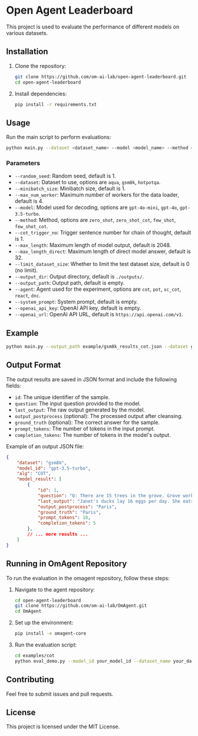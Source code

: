 # Open Agent Leaderboard

This project is used to evaluate the performance of different models on various datasets.

## Installation

1. Clone the repository:
    ```bash
    git clone https://github.com/om-ai-lab/open-agent-leaderboard.git
    cd open-agent-leaderboard
    ```

2. Install dependencies:
    ```bash
    pip install -r requirements.txt
    ```

## Usage

Run the main script to perform evaluations:

```bash
python main.py --dataset <dataset_name> --model <model_name> --method <method_name> --output_dir <output_directory>
```

### Parameters

- `--random_seed`: Random seed, default is 1.
- `--dataset`: Dataset to use, options are `aqua`, `gsm8k`, `hotpotqa`.
- `--minibatch_size`: Minibatch size, default is 1.
- `--max_num_worker`: Maximum number of workers for the data loader, default is 4.
- `--model`: Model used for decoding, options are `gpt-4o-mini`, `gpt-4o`, `gpt-3.5-turbo`.
- `--method`: Method, options are `zero_shot`, `zero_shot_cot`, `few_shot`, `few_shot_cot`.
- `--cot_trigger_no`: Trigger sentence number for chain of thought, default is 1.
- `--max_length`: Maximum length of model output, default is 2048.
- `--max_length_direct`: Maximum length of direct model answer, default is 32.
- `--limit_dataset_size`: Whether to limit the test dataset size, default is 0 (no limit).
- `--output_dir`: Output directory, default is `./outputs/`.
- `--output_path`: Output path, default is empty.
- `--agent`: Agent used for the experiment, options are `cot`, `pot`, `sc_cot`, `react`, `dnc`.
- `--system_prompt`: System prompt, default is empty.
- `--openai_api_key`: OpenAI API key, default is empty.
- `--openai_url`: OpenAI API URL, default is `https://api.openai.com/v1`.

## Example

```bash
python main.py --output_path example/gsm8k_results_cot.json --dataset gsm8k --method few_shot_cot
```

## Output Format

The output results are saved in JSON format and include the following fields:

- `id`: The unique identifier of the sample.
- `question`: The input question provided to the model.
- `last_output`: The raw output generated by the model.
- `output_postprocess` (optional): The processed output after cleansing.
- `ground_truth` (optional): The correct answer for the sample.
- `prompt_tokens`: The number of tokens in the input prompt.
- `completion_tokens`: The number of tokens in the model's output.

Example of an output JSON file:

```json
{
    "dataset": "gsm8k",
    "model_id": "gpt-3.5-turbo",
    "alg": "COT",
    "model_result": [
        {
            "id": 1,
            "question": "Q: There are 15 trees in the grove. Grove workers will plant trees in the grove today.....",
            "last_output": "Janet's ducks lay 16 eggs per day. She eats 3 for breakfast and uses 4 to bake muffins,...",
            "output_postprocess": "Paris",
            "ground_truth": "Paris",
            "prompt_tokens": 10,
            "completion_tokens": 5
        },
        // ... more results ...
    ]
}
```

## Running in OmAgent Repository

To run the evaluation in the omagent repository, follow these steps:

1. Navigate to the agent repository:
    ```bash
    cd open-agent-leaderboard
    git clone https://github.com/om-ai-lab/OmAgent.git
    cd OmAgent
    ```

2. Set up the environment:
    ```bash
    pip install -e omagent-core
    ```

3. Run the evaluation script:
    ```bash
    cd examples/cot
    python eval_demo.py --model_id your_model_id --dataset_name your_dataset_name --dataset_path your_dataset_path --output_path your_output_path --output_name your_output_name --cot_method your_cot_method
    ```

## Contributing

Feel free to submit issues and pull requests.

## License

This project is licensed under the MIT License.